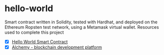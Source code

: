 # hello-world
Smart contract written in Solidity, tested with Hardhat, and deployed on the Ethereum Ropsten test network, using a Metamask virtual wallet. 
Resources used to complete this project 

- [x] [Hello World Smart Contract](https://docs.alchemyapi.io/alchemy/tutorials/hello-world-smart-contract)
- [x] [Alchemy - blockchain development platform](https://alchemyapi.io/?r=b965eaac-1c96-45e5-90fc-d9f115090826)
